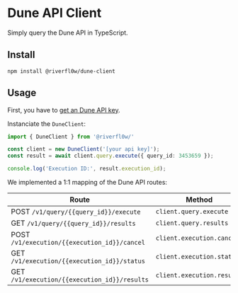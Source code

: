 # Dune API Client

Simply query the Dune API in TypeScript.

## Install

```shell
npm install @riverfl0w/dune-client
```

## Usage

First, you have to [get an Dune API key](https://dune.com/docs/api/#obtaining-an-api-key).

Instanciate the `DuneClient`:

```ts
import { DuneClient } from '@riverfl0w/'

const client = new DuneClient('[your api key]');
const result = await client.query.execute({ query_id: 3453659 });

console.log('Execution ID:', result.execution_id);
```

We implemented a 1:1 mapping of the Dune API routes:

| Route                                        | Method                     |
| -------------------------------------------- | -------------------------- |
| POST `/v1/query/{{query_id}}/execute`        | `client.query.execute`     |
| GET `/v1/query/{{query_id}}/results`         | `client.query.results`     |
| POST `/v1/execution/{{execution_id}}/cancel` | `client.execution.cancel`  |
| GET `/v1/execution/{{execution_id}}/status`  | `client.execution.status`  |
| GET `/v1/execution/{{execution_id}}/results` | `client.execution.results` |